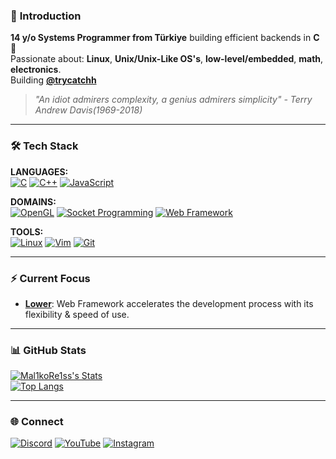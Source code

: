 ### 👋 **Introduction**
**14 y/o Systems Programmer from Türkiye** building efficient backends in **C** 🔨<br>
Passionate about: **Linux**, **Unix/Unix-Like OS's**, **low-level/embedded**, **math**, **electronics**.<br>
Building **[@trycatchh](https://github.com/trycatchh)**
> *"An idiot admirers complexity, a genius admirers simplicity" - Terry Andrew Davis(1969-2018)*  

---

### 🛠️ **Tech Stack**  
**LANGUAGES:**  
[![C](https://img.shields.io/badge/C-000000?style=for-the-badge&logo=c&logoColor=white&labelColor=2c2c2c)](https://github.com/Mal1koRe1ss?tab=repositories&q=&type=&language=c) 
[![C++](https://img.shields.io/badge/C++-000000?style=for-the-badge&logo=c%2B%2B&logoColor=white&labelColor=2c2c2c)](https://github.com/Mal1koRe1ss?tab=repositories&q=&type=&language=c%2B%2B)
[![JavaScript](https://img.shields.io/badge/JS-000000?style=for-the-badge&logo=javascript&logoColor=white&labelColor=2c2c2c)](https://github.com/Mal1koRe1ss?tab=repositories&q=&type=&language=javascript)  

**DOMAINS:**  
[![OpenGL](https://img.shields.io/badge/OpenGL-000000?style=for-the-badge&logo=opengl&logoColor=white&labelColor=2c2c2c)]("no-projects-for-this-one-xd")
[![Socket Programming](https://img.shields.io/badge/Sockets-000000?style=for-the-badge&logo=icloud&logoColor=white&labelColor=2c2c2c)](https://github.com/Mal1koRe1ss/sockets)
[![Web Framework](https://img.shields.io/badge/Lower-000000?style=for-the-badge&logo=htmx&logoColor=white&labelColor=2c2c2c)](https://github.com/trycatchh/lower)

**TOOLS:**  
[![Linux](https://img.shields.io/badge/Linux-000000?style=for-the-badge&logo=linux&logoColor=white&labelColor=2c2c2c)](https://linux.org/)
[![Vim](https://img.shields.io/badge/VIM-000000?style=for-the-badge&logo=vim&logoColor=white&labelColor=2c2c2c)](https://www.vim.org/)
[![Git](https://img.shields.io/badge/Git-000000?style=for-the-badge&logo=git&logoColor=white&labelColor=2c2c2c)](https://git-scm.com/downloads)  

---

### ⚡ **Current Focus**  
- **[Lower](https://github.com/trycatchh/lower)**: Web Framework accelerates the development process with its flexibility & speed of use.

---

### 📊 **GitHub Stats**  
[![Mal1koRe1ss's Stats](https://github-readme-stats.vercel.app/api?username=Mal1koRe1ss&theme=dark&hide_border=true&show_icons=true&include_all_commits=true&bg_color=0D1117&title_color=FFFFFF&text_color=FFFFFF&icon_color=4B7BBD)](https://github.com/Mal1koRe1ss)  
[![Top Langs](https://github-readme-stats.vercel.app/api/top-langs/?username=Mal1koRe1ss&theme=dark&hide_border=true&layout=compact&langs_count=8&hide=html,css&bg_color=0D1117&title_color=FFFFFF&text_color=FFFFFF)](https://github.com/Mal1koRe1ss)  

---

### 🌐 **Connect**  
[![Discord](https://img.shields.io/badge/Mal1koRe1ss-000000?style=for-the-badge&logo=discord&logoColor=white&labelColor=2c2c2c)](https://discord.gg/users/1020731689330286694)
[![YouTube](https://img.shields.io/badge/Mal1koRe1ss-000000?style=for-the-badge&logo=youtube&logoColor=white&labelColor=2c2c2c)](https://youtube.com/@mal1kore1ss)
[![Instagram](https://img.shields.io/badge/Mal1koRe1ss-000000?style=for-the-badge&logo=instagram&logoColor=white&labelColor=2c2c2c)](https://www.instagram.com/mal1kore1ss/)
